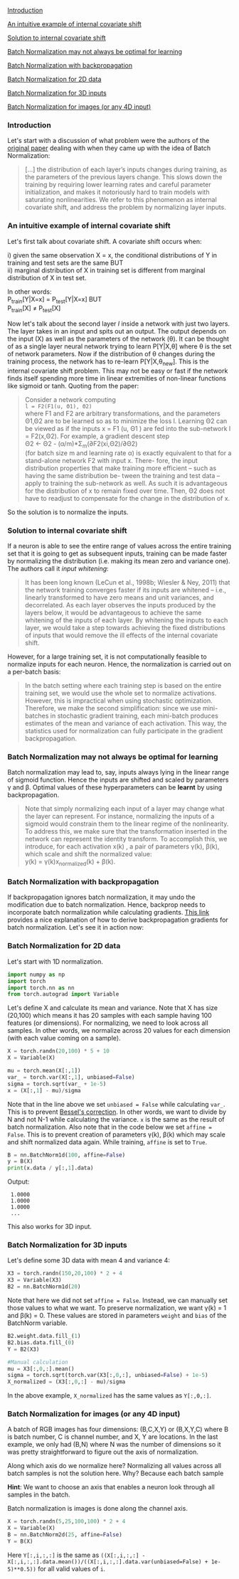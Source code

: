 [Introduction](https://github.com/vinsis/understanding-neuralnetworks-pytorch/blob/master/batchnorm.md#introduction)

[An intuitive example of internal covariate shift](https://github.com/vinsis/understanding-neuralnetworks-pytorch/blob/master/batchnorm.md#an-intuitive-example-of-internal-covariate-shift)

[Solution to internal covariate shift](https://github.com/vinsis/understanding-neuralnetworks-pytorch/blob/master/batchnorm.md#solution-to-internal-covariate-shift)

[Batch Normalization may not always be optimal for learning](https://github.com/vinsis/understanding-neuralnetworks-pytorch/blob/master/batchnorm.md#batch-normalization-may-not-always-be-optimal-for-learning)

[Batch Normalization with backpropagation](https://github.com/vinsis/understanding-neuralnetworks-pytorch/blob/master/batchnorm.md#batch-normalization-with-backpropagation)

[Batch Normalization for 2D data](https://github.com/vinsis/understanding-neuralnetworks-pytorch/blob/master/batchnorm.md#batch-normalization-for-2d-data)

[Batch Normalization for 3D inputs](https://github.com/vinsis/understanding-neuralnetworks-pytorch/blob/master/batchnorm.md#batch-normalization-for-3d-inputs)

[Batch Normalization for images (or any 4D input)](https://github.com/vinsis/understanding-neuralnetworks-pytorch/blob/master/batchnorm.md#batch-normalization-for-images-or-any-4d-input)

### Introduction

Let's start with a discussion of what problem were the authors of the [original paper](https://arxiv.org/abs/1502.03167) dealing with when they came up with the idea of Batch Normalization:

> [...] the distribution of each layer’s inputs changes during training, as the parameters of the previous layers change. This slows down the training by requiring lower learning rates and careful parameter initialization, and makes it notoriously hard to train models with saturating nonlinearities. We refer to this phenomenon as internal covariate shift, and address the problem by normalizing layer inputs.

### An intuitive example of internal covariate shift
Let's first talk about covariate shift. A covariate shift occurs when:

i) given the same observation X = x, the conditional distributions of Y in training and test sets are the same BUT
<br>
ii) marginal distribution of X in training set is different from marginal distribution of X in test set.

In other words:
<br>P<sub>train</sub>[Y|X=x] = P<sub>test</sub>[Y|X=x] BUT <br>P<sub>train</sub>[X] ≠ P<sub>test</sub>[X]

Now let's talk about the second layer _l_ inside a network with just two layers. The layer takes in an input and spits out an output. The output depends on the input (X) as well as the parameters of the network (θ). It can be thought of as a single layer neural network trying to learn P[Y|X,θ] where θ is the set of network parameters. Now if the distribution of θ changes during the training process, the network has to re-learn P[Y|X,θ<sub>new</sub>]. This is the internal covariate shift problem. This may not be easy or fast if the network finds itself spending more time in linear extremities of non-linear functions like sigmoid or tanh. Quoting from the paper:

> Consider a network computing<br>
`l = F2(F1(u, Θ1), Θ2)`<br>
where F1 and F2 are arbitrary transformations, and the parameters Θ1,Θ2 are to be learned so as to minimize the loss l. Learning Θ2 can be viewed as if the inputs x = F1 (u, Θ1 ) are fed into the sub-network
l = F2(x,Θ2). For example, a gradient descent step<br>
Θ2 <- Θ2 - (α/m)\*Σ<sub>m</sub>(∂F2(xi,Θ2)/∂Θ2)<br>
(for batch size m and learning rate α) is exactly equivalent to that for a stand-alone network F2 with input x. There- fore, the input distribution properties that make training more efficient – such as having the same distribution be- tween the training and test data – apply to training the sub-network as well. As such it is advantageous for the distribution of x to remain fixed over time. Then, Θ2 does not have to readjust to compensate for the change in the distribution of x.

So the solution is to normalize the inputs.


### Solution to internal covariate shift

If a neuron is able to see the entire range of values across the entire training set that it is going to get as subsequent inputs, training can be made faster by normalizing the distribution (i.e. making its mean zero and variance one). The authors call it _input whitening_:

> It has been long known (LeCun et al., 1998b; Wiesler & Ney, 2011) that the network training converges faster if its inputs are whitened – i.e., linearly transformed to have zero means and unit variances, and decorrelated. As each layer observes the inputs produced by the layers below, it would be advantageous to achieve the same whitening of the inputs of each layer. By whitening the inputs to each layer, we would take a step towards achieving the fixed distributions of inputs that would remove the ill effects of the internal covariate shift.

However, for a large training set, it is not computationally feasible to normalize inputs for each neuron. Hence, the normalization is carried out on a per-batch basis:

> In the batch setting where each training step is based on the entire training set, we would use the whole set to normalize activations. However, this is impractical when using stochastic optimization. Therefore, we make the second simplification: since we use mini-batches in stochastic gradient training, each mini-batch produces estimates of the mean and variance of each activation. This way, the statistics used for normalization can fully participate in the gradient backpropagation.

### Batch Normalization may not always be optimal for learning

Batch normalization may lead to, say, inputs always lying in the linear range of sigmoid function. Hence the inputs are shifted and scaled by parameters γ and β. Optimal values of these hyperparameters can be __learnt__ by using backpropagation.

> Note that simply normalizing each input of a layer may change what the layer can represent. For instance, normalizing the inputs of a sigmoid would constrain them to the linear regime of the nonlinearity. To address this, we make sure that the transformation inserted in the network can represent the identity transform. To accomplish this, we introduce, for each activation x(k) , a pair of parameters γ(k), β(k), which scale and shift the normalized value:<br>
y(k) = γ(k)x<sub>normalized</sub>(k) + β(k).

### Batch Normalization with backpropagation

If backpropagation ignores batch normalization, it may undo the modification due to batch normalization. Hence, backprop needs to incorporate batch normalization while calculating gradients. [This link](https://kratzert.github.io/2016/02/12/understanding-the-gradient-flow-through-the-batch-normalization-layer.html) provides a nice explanation of how to derive backpropagation gradients for batch normalization. Let's see it in action now:

### Batch Normalization for 2D data

Let's start with 1D normalization.
```python
import numpy as np
import torch
import torch.nn as nn
from torch.autograd import Variable
```

Let's define X and calculate its mean and variance. Note that X has size (20,100) which means it has 20 samples with each sample having 100 features (or dimensions). For normalizing, we need to look across all samples. In other words, we normalize across 20 values for each dimension (with each value coming on a sample).

```python
X = torch.randn(20,100) * 5 + 10
X = Variable(X)

mu = torch.mean(X[:,1])  
var_ = torch.var(X[:,1], unbiased=False)
sigma = torch.sqrt(var_ + 1e-5)
x = (X[:,1] - mu)/sigma
```

Note that in the line above we set `unbiased = False` while calculating `var_`. This is to prevent [Bessel's correction](https://en.wikipedia.org/wiki/Bessel's_correction). In other words, we want to divide by N and not N-1 while calculating the variance. `x` is the same as the result of batch normalization. Also note that in the code below we set `affine = False`. This is to prevent creation of parameters γ(k), β(k) which may scale and shift normalized data again. While training, `affine` is set to `True`.

```python
B = nn.BatchNorm1d(100, affine=False)
y = B(X)
print(x.data / y[:,1].data)
```

Output:
```
 1.0000
 1.0000
 1.0000
 ...
 ```
 This also works for 3D input.

 ### Batch Normalization for 3D inputs

 Let's define some 3D data with mean 4 and variance 4:
 ```python
 X3 = torch.randn(150,20,100) * 2 + 4
 X3 = Variable(X3)
 B2 = nn.BatchNorm1d(20)
 ```

 Note that here we did not set `affine = False`. Instead, we can manually set those values to what we want. To preserve normalization, we want γ(k) = 1 and β(k) = 0. These values are stored in parameters `weight` and `bias` of the BatchNorm variable.

 ```python
 B2.weight.data.fill_(1)
 B2.bias.data.fill_(0)
 Y = B2(X3)

 #Manual calculation
 mu = X3[:,0,:].mean()
 sigma = torch.sqrt(torch.var(X3[:,0,:], unbiased=False) + 1e-5)
 X_normalized = (X3[:,0,:] - mu)/sigma
 ```

 In the above example, `X_normalized` has the same values as `Y[:,0,:]`.

 ### Batch Normalization for images (or any 4D input)

 A batch of RGB images has four dimensions: (B,C,X,Y) or (B,X,Y,C) where B is batch number, C is channel number, and X, Y are locations. In the last example, we only had (B,N) where N was the number of dimensions so it was pretty straightforward to figure out the axis of normalization.

 Along which axis do we normalize here? Normalizing all values across all batch samples is not the solution here. Why? Because each batch sample

 __Hint__: We want to choose an axis that enables a neuron look through all samples in the batch.

 Batch normalization is images is done along the channel axis.

 ```python
X = torch.randn(5,25,100,100) * 2 + 4
X = Variable(X)
B = nn.BatchNorm2d(25, affine=False)
Y = B(X)
 ```

 Here `Y[:,i,:,:]` is the same as
 `((X[:,i,:,:] - X[:,i,:,:].data.mean())/((X[:,i,:,:].data.var(unbiased=False) + 1e-5)**0.5))` for all valid values of `i`.
